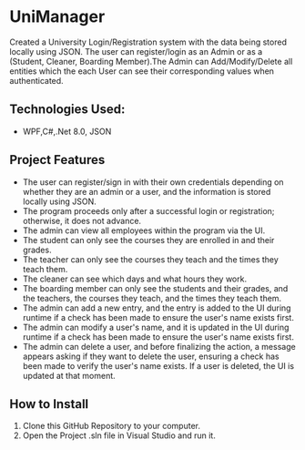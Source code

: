 # UniManager
Created a University Login/Registration system with the data being stored locally using JSON. The user can register/login as an Admin or as a (Student, Cleaner, Boarding Member).The Admin can Add/Modify/Delete all entities which the each User can see their corresponding values when authenticated.

## Technologies Used:
- WPF,C#,.Net 8.0, JSON

## Project Features
- The user can register/sign in with their own credentials depending on whether they are an admin or a user, and the information is stored locally using JSON.
- The program proceeds only after a successful login or registration; otherwise, it does not advance.
- The admin can view all employees within the program via the UI.
- The student can only see the courses they are enrolled in and their grades.
- The teacher can only see the courses they teach and the times they teach them.
- The cleaner can see which days and what hours they work.
- The boarding member can only see the students and their grades, and the teachers, the courses they teach, and the times they teach them.
- The admin can add a new entry, and the entry is added to the UI during runtime if a check has been made to ensure the user's name exists first.
- The admin can modify a user's name, and it is updated in the UI during runtime if a check has been made to ensure the user's name exists first.
- The admin can delete a user, and before finalizing the action, a message appears asking if they want to delete the user, ensuring a check has been made to verify the user's name exists. If a user is deleted, the UI is updated at that moment.

## How to Install
1. Clone this GitHub Repository to your computer.
2. Open the Project .sln file in Visual Studio and run it.





